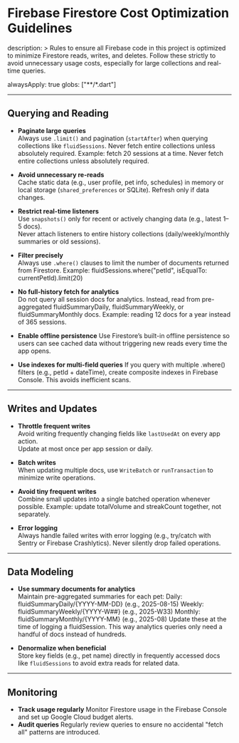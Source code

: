 # Firebase Firestore Cost Optimization Guidelines

description: >
  Rules to ensure all Firebase code in this project is optimized to minimize
  Firestore reads, writes, and deletes. Follow these strictly to avoid unnecessary usage costs, especially for large collections and real-time queries.

alwaysApply: true
globs: ["**/*.dart"]

---

## Querying and Reading

- **Paginate large queries**  
  Always use `.limit()` and pagination (`startAfter`) when querying collections like `fluidSessions`. Never fetch entire collections unless absolutely required. Example: fetch 20 sessions at a time. Never fetch entire collections unless absolutely required.

- **Avoid unnecessary re-reads**  
  Cache static data (e.g., user profile, pet info, schedules) in memory or local storage (`shared_preferences` or SQLite). Refresh only if data changes.

- **Restrict real-time listeners**  
  Use `snapshots()` only for recent or actively changing data (e.g., latest 1–5 docs).  
  Never attach listeners to entire history collections (daily/weekly/monthly summaries or old sessions).

- **Filter precisely**  
  Always use `.where()` clauses to limit the number of documents returned from Firestore. Example: fluidSessions.where("petId", isEqualTo: currentPetId).limit(20)

- **No full-history fetch for analytics**  
  Do not query all session docs for analytics. Instead, read from pre-aggregated fluidSummaryDaily, fluidSummaryWeekly, or fluidSummaryMonthly docs. Example: reading 12 docs for a year instead of 365 sessions.

- **Enable offline persistence** 
Use Firestore’s built-in offline persistence so users can see cached data without triggering new reads every time the app opens.

- **Use indexes for multi-field queries**
If you query with multiple .where() filters (e.g., petId + dateTime), create composite indexes in Firebase Console. This avoids inefficient scans.
---

## Writes and Updates

- **Throttle frequent writes**  
  Avoid writing frequently changing fields like `lastUsedAt` on every app action.  
  Update at most once per app session or daily.

- **Batch writes**  
  When updating multiple docs, use `WriteBatch` or `runTransaction` to minimize write operations.

- **Avoid tiny frequent writes**  
  Combine small updates into a single batched operation whenever possible.
  Example: update totalVolume and streakCount together, not separately.

- **Error logging**   
Always handle failed writes with error logging (e.g., try/catch with Sentry or Firebase Crashlytics). Never silently drop failed operations.
---

## Data Modeling

- **Use summary documents for analytics**  
 Maintain pre-aggregated summaries for each pet:
Daily: fluidSummaryDaily/{YYYY-MM-DD} (e.g., 2025-08-15)
Weekly: fluidSummaryWeekly/{YYYY-W##} (e.g., 2025-W33)
Monthly: fluidSummaryMonthly/{YYYY-MM} (e.g., 2025-08)
Update these at the time of logging a fluidSession.
This way analytics queries only need a handful of docs instead of hundreds.

- **Denormalize when beneficial**  
  Store key fields (e.g., pet name) directly in frequently accessed docs like `fluidSessions` to avoid extra reads for related data.

---

## Monitoring

- **Track usage regularly**
  Monitor Firestore usage in the Firebase Console and set up Google Cloud budget alerts.
- **Audit queries**
 Regularly review queries to ensure no accidental "fetch all" patterns are introduced.
